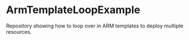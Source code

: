 # ArmTemplateLoopExample
Repository showing how to loop over in ARM templates to deploy multiple resources.

